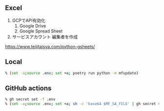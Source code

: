 ## Excel

1. GCPでAPI有効化
   1. Google Drive
   2. Google Spread Sheet
2. サービスアカウント 編集者を作成

https://www.teijitaisya.com/python-gsheets/


## Local

```sh
% (set -a;source .env; set +a; poetry run python -m mfupdate)
```

## GitHub actions

```sh
% gh secret set -f .env
% (set -a;source .env; set +a; sh -c 'base64 $MF_SA_FILE' | gh secret set MF_SA_FILE)  
```
